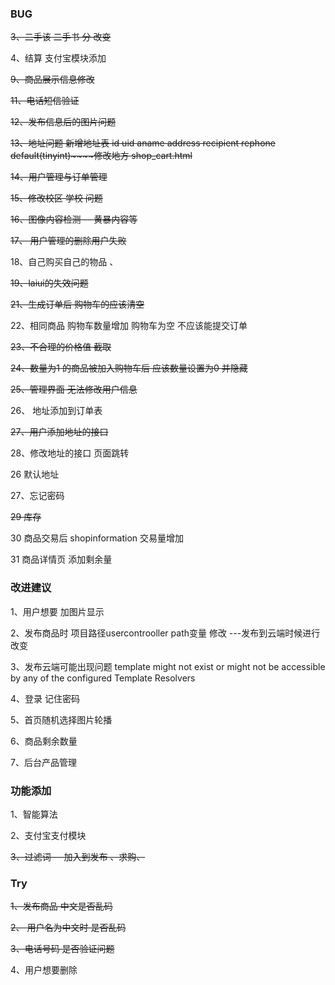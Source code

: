<h3>BUG</h3>

~~3、二手该 二手书 分 改变~~

4、结算 支付宝模块添加

~~9、商品展示信息修改~~

~~11、电话短信验证~~

~~12、发布信息后的图片问题~~

~~13、地址问题  新增地址表   id uid aname address  recipient  rephone  default(tinyint)~~~~修改地方  shop_cart.html~~

~~14、用户管理与订单管理~~

~~15、修改校区  学校 问题~~

~~16、图像内容检测 -- 黄暴内容等~~

~~17、 用户管理的删除用户失败~~

18、自己购买自己的物品 、 

~~19、laiui的失效问题~~  								

~~21、生成订单后 购物车的应该清空~~ 		

22、相同商品 购物车数量增加  购物车为空 不应该能提交订单    

~~23、不合理的价格值  截取~~

~~24、数量为1 的商品被加入购物车后  应该数量设置为0  并隐藏~~  

~~25、管理界面  无法修改用户信息~~

26、 地址添加到订单表

~~27、用户添加地址的接口~~

28、修改地址的接口 页面跳转

26  默认地址 

27、忘记密码

~~29 库存~~

30 商品交易后  shopinformation 交易量增加

31 商品详情页 添加剩余量

<h3>改进建议</h3>

1、用户想要 加图片显示

2、发布商品时  项目路径usercontrooller path变量 修改  ---发布到云端时候进行改变

3、发布云端可能出现问题 template might not exist or might not be accessible by any of the configured Template Resolvers

4、登录 记住密码

5、首页随机选择图片轮播

6、商品剩余数量

7、后台产品管理

<h3>功能添加</h3>

1、智能算法 

2、支付宝支付模块

~~3、过滤词  -- 加入到发布 、求购、~~

<h3>Try</h3>

~~1、发布商品 中文是否乱码~~

~~2、 用户名为中文时 是否乱码~~

~~3、电话号码 是否验证问题~~

4、用户想要删除